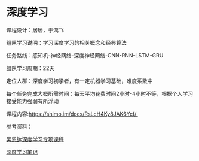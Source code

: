 # 深度学习

课程设计：居居，于鸿飞

组队学习说明：学习深度学习的相关概念和经典算法

任务路线：感知机-神经网络-深度神经网络-CNN-RNN-LSTM-GRU

组队学习周期：22天

定位人群：深度学习初学者，有一定机器学习基础，难度系数中

每个任务完成大概所需时间：每天平均花费时间2小时-4小时不等，根据个人学习接受能力强弱有所浮动

课程内容:https://shimo.im/docs/RsLcH4Ky8JAK6Ycf/ 

参考资料：

[吴恩达深度学习专项课程](https://mooc.study.163.com/university/deeplearning_ai#/c)

[深度学习笔记](http://www.ai-start.com/dl2017/)



